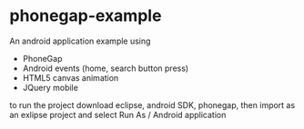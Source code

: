 phonegap-example
================

An android application example using
 - PhoneGap
 - Android events (home, search button press)
 - HTML5 canvas animation
 - JQuery mobile

to run the project download eclipse, android SDK, phonegap, then import as an exlipse project and select Run As / Android application
